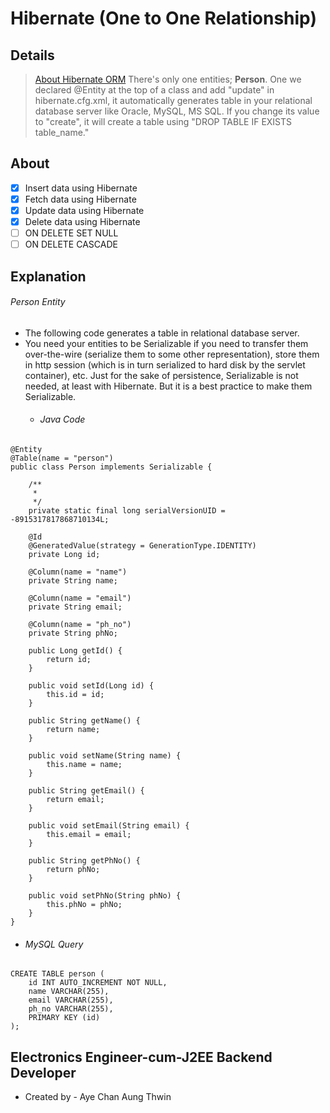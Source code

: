 # Hibernate (One to One Relationship)
## Details
> [About Hibernate ORM](https://hibernate.org/orm/)
> There's only one entities; **Person**.
> One we declared @Entity at the top of a class and add "<property name="hibernate.hbm2ddl.auto">update</property>" in hibernate.cfg.xml, it automatically generates table in your relational database server like Oracle, MySQL, MS SQL.
> If you change its value to "create", it will create a table using "DROP TABLE IF EXISTS table_name."

## About
- [X] Insert data using Hibernate
- [X] Fetch data using Hibernate
- [X] Update data using Hibernate
- [X] Delete data using Hibernate
- [ ] ON DELETE SET NULL
- [ ] ON DELETE CASCADE

## Explanation
###### Person Entity ######
- The following code generates a table in relational database server.
- You need your entities to be Serializable if you need to transfer them over-the-wire (serialize them to some other representation), store them in http session (which is in turn serialized to hard disk by the servlet container), etc. Just for the sake of persistence, Serializable is not needed, at least with Hibernate. But it is a best practice to make them Serializable.
   - ###### Java Code ######
```
@Entity
@Table(name = "person")
public class Person implements Serializable {

	/**
	 * 
	 */
	private static final long serialVersionUID = -8915317817868710134L;

	@Id
	@GeneratedValue(strategy = GenerationType.IDENTITY)
	private Long id;
	
	@Column(name = "name")
	private String name;
	
	@Column(name = "email")
	private String email;
	
	@Column(name = "ph_no")
	private String phNo;

	public Long getId() {
		return id;
	}
	
	public void setId(Long id) {
		this.id = id;
	}

	public String getName() {
		return name;
	}

	public void setName(String name) {
		this.name = name;
	}

	public String getEmail() {
		return email;
	}

	public void setEmail(String email) {
		this.email = email;
	}

	public String getPhNo() {
		return phNo;
	}

	public void setPhNo(String phNo) {
		this.phNo = phNo;
	}
}
```
   - ###### MySQL Query ######
```
CREATE TABLE person (
	id INT AUTO_INCREMENT NOT NULL,
	name VARCHAR(255),
	email VARCHAR(255),
	ph_no VARCHAR(255),
	PRIMARY KEY (id)
);
```
## Electronics Engineer-cum-J2EE Backend Developer ##
-  Created by - Aye Chan Aung Thwin
